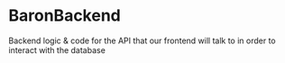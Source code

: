 # BaronBackend
Backend logic &amp; code for the API that our frontend will talk to in order to interact with the database
